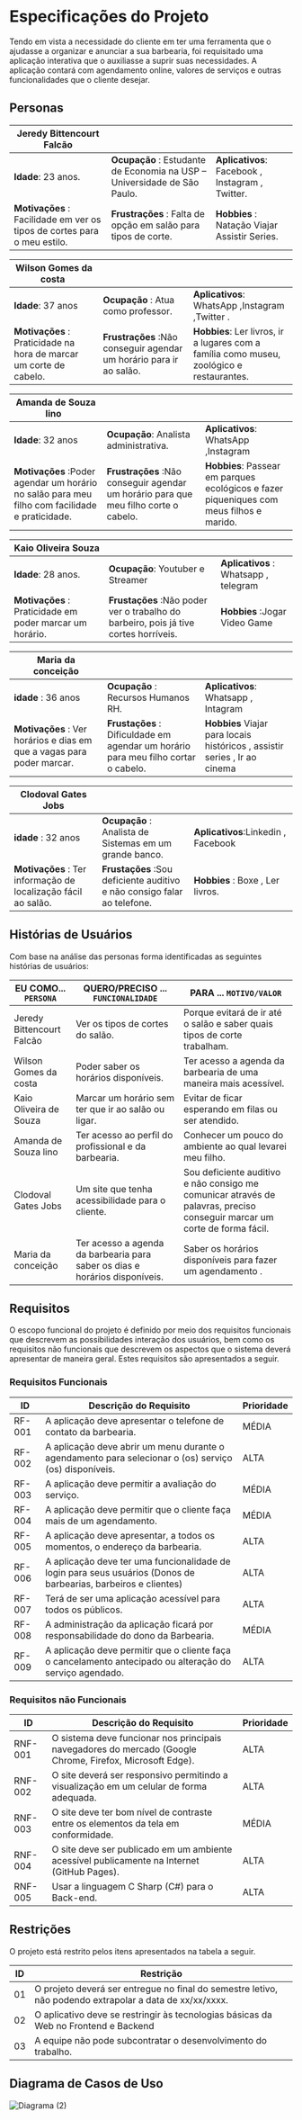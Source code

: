 # Especificações do Projeto

Tendo em vista a necessidade do cliente em ter uma ferramenta que o ajudasse a organizar e anunciar a sua barbearia, foi requisitado uma aplicação interativa que o auxiliasse a suprir suas necessidades. A aplicação contará com agendamento online, valores de serviços e outras funcionalidades que o cliente desejar. 

## Personas

|Jeredy Bittencourt Falcão |              |                    |
|--------------------|--------------------|--------------------|
| **Idade**: 23 anos.    | **Ocupação** : Estudante de Economia na USP – Universidade de São Paulo. | **Aplicativos**: Facebook , Instagram , Twitter. |
| **Motivações** : Facilidade em ver os tipos de cortes para o meu estilo. |  **Frustrações** : Falta de opção em salão para tipos de corte.     |**Hobbies** : Natação Viajar Assistir Series.|

| Wilson Gomes da costa |                  |                  |
|-------------------------|------------------|------------------|
| **Idade**: 37 anos      | **Ocupação** :  Atua como professor.   | **Aplicativos**: WhatsApp ,Instagram ,Twitter . |
| **Motivações** : Praticidade na hora de marcar um corte de cabelo.| **Frustrações** :Não conseguir agendar um horário para ir ao salão. |  **Hobbies**: Ler livros, ir a lugares com a família como museu, zoológico e restaurantes.  |

| Amanda de Souza lino  |                  |                  |
|-------------------------|------------------|------------------|
|**Idade**: 32 anos | **Ocupação**: Analista administrativa.  | **Aplicativos**: WhatsApp ,Instagram |
| **Motivações** :Poder agendar um horário no salão para meu filho com facilidade e praticidade. | **Frustrações** :Não conseguir agendar um horário para que meu filho corte o cabelo.| **Hobbies**: Passear em parques ecológicos e fazer piqueniques com meus filhos e marido.|

| Kaio Oliveira Souza |                  |                  |
|-------------------------|------------------|------------------|
|**Idade**: 28 anos. |**Ocupação**: Youtuber  e Streamer |**Aplicativos** : Whatsapp , telegram |
|**Motivações** : Praticidade em poder marcar um horário. | **Frustações** :Não poder ver o trabalho do barbeiro, pois já tive cortes horríveis. |**Hobbies** :Jogar Video Game |

| Maria da conceição  |                  |                  |
|-------------------------|------------------|------------------|
|**idade** : 36 anos |**Ocupação** : Recursos Humanos RH. |**Aplicativos**: Whatsapp , Intagram |
|**Motivações** : Ver horários e dias em que a vagas para poder marcar. | **Frustações** : Dificuldade em agendar um horário para meu filho cortar o cabelo. |**Hobbies** Viajar para locais históricos , assistir series , Ir ao cinema |

| Clodoval Gates Jobs   |                  |                  |
|-------------------------|------------------|------------------|
|**idade** : 32 anos |**Ocupação** :  Analista de Sistemas em um grande banco. |**Aplicativos**:Linkedin , Facebook |
|**Motivações** : Ter informação de localização fácil ao salão. | **Frustações** :Sou deficiente auditivo e não consigo falar ao telefone.  |**Hobbies** : Boxe , Ler livros. |


## Histórias de Usuários

Com base na análise das personas forma identificadas as seguintes histórias de usuários:

|EU COMO... `PERSONA`| QUERO/PRECISO ... `FUNCIONALIDADE` |PARA ... `MOTIVO/VALOR`                 |
|--------------------|------------------------------------|----------------------------------------|
|Jeredy Bittencourt Falcão | Ver os tipos de cortes do salão. | Porque evitará de ir até o salão e saber quais tipos de corte trabalham.  |
|Wilson Gomes da costa     | Poder saber os horários disponíveis. | Ter acesso a agenda da barbearia de uma maneira mais acessível.       |
|Kaio Oliveira de Souza    | Marcar um horário sem ter que ir ao salão ou ligar.  | Evitar de ficar esperando em filas ou ser atendido.   |
|Amanda de Souza lino      | Ter acesso ao perfil do profissional e da barbearia. | Conhecer um pouco do ambiente ao qual levarei meu filho.  |
|Clodoval Gates Jobs       | Um site que tenha acessibilidade para o cliente.     | Sou deficiente auditivo e não consigo me comunicar através de palavras, preciso conseguir marcar um corte de forma fácil.  |
|Maria da conceição        | Ter acesso a agenda da barbearia para saber os dias e horários disponíveis.|Saber os horários disponíveis para fazer um agendamento . |


## Requisitos

O escopo funcional do projeto é definido por meio dos requisitos funcionais que descrevem as possibilidades interação dos usuários, bem como os requisitos não funcionais que descrevem os aspectos que o sistema deverá apresentar de maneira geral. Estes requisitos são apresentados a seguir. 

### Requisitos Funcionais

|ID    | Descrição do Requisito  | Prioridade |
|------|-----------------------------------------|----|
|RF-001| A aplicação deve apresentar o telefone de contato da barbearia.                                                    | MÉDIA | 
|RF-002| A aplicação deve abrir um menu durante o agendamento para selecionar o (os) serviço (os) disponíveis.              | ALTA  |
|RF-003| A aplicação deve permitir a avaliação do serviço.                                                                  | MÉDIA | 
|RF-004| A aplicação deve permitir que o cliente faça mais de um agendamento.                                               | MÉDIA |
|RF-005| A aplicação deve apresentar, a todos os momentos, o endereço da barbearia.                                         | ALTA  | 
|RF-006| A aplicação deve ter uma funcionalidade de login para seus usuários (Donos de barbearias, barbeiros e clientes)    | ALTA  |
|RF-007| Terá de ser uma aplicação acessível para todos os públicos.                                                        | ALTA  | 
|RF-008| A administração da aplicação ficará por responsabilidade do dono da Barbearia.                                     | MÉDIA |
|RF-009| A aplicação deve permitir que o cliente faça o cancelamento antecipado ou alteração do serviço agendado.           | ALTA  | 


### Requisitos não Funcionais

|ID     | Descrição do Requisito  |Prioridade |
|-------|-------------------------|----|
|RNF-001| O sistema deve funcionar nos principais navegadores do mercado (Google Chrome, Firefox, Microsoft Edge).          | ALTA | 
|RNF-002| O site deverá ser responsivo permitindo a visualização em um celular de forma adequada.                           | ALTA | 
|RNF-003| O site deve ter bom nível de contraste entre os elementos da tela em conformidade.                                | MÉDIA | 
|RNF-004| O site deve ser publicado em um ambiente acessível publicamente na Internet (GitHub Pages).                       | ALTA | 
|RNF-005| Usar a linguagem C Sharp (C#) para o Back-end.                                                                    | ALTA | 



## Restrições

O projeto está restrito pelos itens apresentados na tabela a seguir.

|ID| Restrição                                             |
|--|-------------------------------------------------------|
|01| O projeto deverá ser entregue no final do semestre letivo, não podendo extrapolar a data de xx/xx/xxxx.  |
|02| O aplicativo deve se restringir às tecnologias básicas da Web no Frontend e Backend                      |
|03| A equipe não pode subcontratar o desenvolvimento do trabalho.                                            |



## Diagrama de Casos de Uso

![Diagrama  (2)](https://user-images.githubusercontent.com/103226164/189015034-d1c74286-b6aa-464c-8ca3-a26d4b4be4b7.png)


